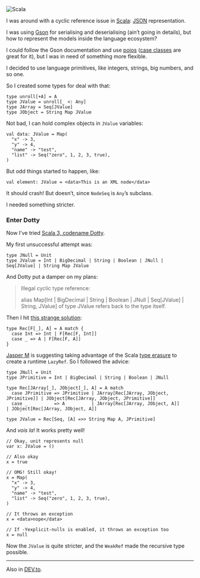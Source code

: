 ![Scala](//cacilhas.info/img/scala.png)

I was around with a cyclic reference issue in [Scala](https://www.scala-lang.org/): [JSON](https://www.json.org/) representation.

I was using [Gson](https://github.com/google/gson) for serialising and deserialising (ain’t going in details), but how to represent the models inside the language ecosystem?

I could follow the Gson documentation and use [pojos](https://pt.wikipedia.org/wiki/Plain_Old_Java_Objects) ([case classes](https://docs.scala-lang.org/tour/case-classes.html) are great for it), but I was in need of something more flexible.

I decided to use language primitives, like integers, strings, big numbers, and so one.

So I created some types for deal with that:

    type unroll[+A] = A
    type JValue = unroll[_ <: Any]
    type JArray = Seq[JValue]
    type JObject = String Map JValue

Not bad, I can hold complex objects in `JValue` variables:

    val data: JValue = Map(
      "x" -> 3,
      "y" -> 4,
      "name" -> "test",
      "list" -> Seq("zero", 1, 2, 3, true),
    )

But odd things started to happen, like:

    val element: JValue = <data>This is an XML node</data>

It should crash! But doesn’t, since `NodeSeq` is `Any`’s subclass.

I needed something stricter.

### Enter Dotty

Now I’ve tried [Scala 3, codename Dotty](https://dotty.epfl.ch/).

My first unsuccessful attempt was:

    type JNull = Unit
    type JValue = Int | BigDecimal | String | Boolean | JNull | Seq[JValue] | String Map JValue

And Dotty put a damper on my plans:

> Illegal cyclic type reference:
> 
> alias Map\[Int | BigDecimal | String | Boolean | JNull | Seq\[JValue\] | String, JValue\] of type JValue refers back to the type itself.

Then I hit [this strange solution](https://users.scala-lang.org/t/defining-a-type-in-a-recursive-way-in-dotty/6798/8):

    type Rec[F[_], A] = A match {
      case Int => Int | F[Rec[F, Int]]
      case _ => A | F[Rec[F, A]]
    }

[Jasper M](https://users.scala-lang.org/u/jasper-m) is suggesting taking advantage of the Scala [type erasure](https://medium.com/@sinisalouc/overcoming-type-erasure-in-scala-8f2422070d20) to create a runtime `LazyRef`. So I followed the advice:

    type JNull = Unit
    type JPrimitive = Int | BigDecimal | String | Boolean | JNull
    
    type Rec[JArray[_], JObject[_], A] = A match
      case JPrimitive => JPrimitive | JArray[Rec[JArray, JObject, JPrimitive]] | JObject[Rec[JArray, JObject, JPrimitive]]
      case _          => A          | JArray[Rec[JArray, JObject, A]]          | JObject[Rec[JArray, JObject, A]]
    
    type JValue = Rec[Seq, [A] =>> String Map A, JPrimitive]

And _vois la_! It works pretty well!

    // Okay, unit represents null
    var x: JValue = ()
    
    // Also okay
    x = true
    
    // OMG! Still okay!
    x = Map(
      "x" -> 3,
      "y" -> 4,
      "name" -> "test",
      "list" -> Seq("zero", 1, 2, 3, true),
    )
    
    // It throws an exception
    x = <data>nope</data>
    
    // If -Yexplicit-nulls is enabled, it throws an exception too
    x = null

Now the `JValue` is quite stricter, and the `WeakRef` made the recursive type possible.

* * *

Also in [DEV.to](https://dev.to/cacilhas/recursive-types-32je).
